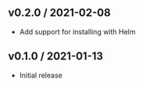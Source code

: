## v0.2.0 / 2021-02-08

* Add support for installing with Helm

## v0.1.0 / 2021-01-13

* Initial release
